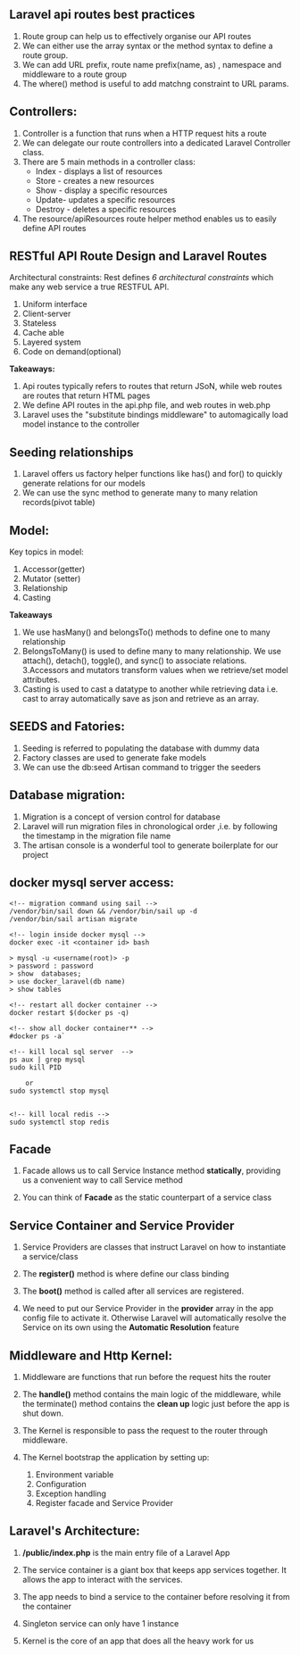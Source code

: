 ## Laravel api routes best practices
1. Route group can help us to effectively organise our API routes
2. We can either use the array syntax or the method syntax to define a route group.
3. We can add URL prefix, route name prefix(name, as) , namespace and middleware to a route group
4. The where() method is useful to add matchng constraint to URL params.

## Controllers:

1. Controller is a function that runs when a HTTP request hits a route
2. We can delegate our route controllers into a dedicated Laravel Controller class.
3. There are 5 main methods in a controller class:
    - Index - displays a list of resources
    - Store - creates a new resources
    - Show - display a specific resources
    - Update- updates a specific resources
    - Destroy - deletes a specific resources
4. The resource/apiResources route helper method enables us to easily define API routes



## RESTful API Route Design and Laravel Routes

Architectural constraints: Rest defines *6 architectural constraints* which make any web service a true RESTFUL API.

1. Uniform interface
2. Client-server
3. Stateless
4. Cache able
5. Layered system
6. Code on demand(optional)

**Takeaways:**
1. Api routes typically refers to routes that return JSoN, while web routes are routes that return HTML pages
2. We define API routes in the api.php file, and web routes in web.php
3. Laravel uses the "substitute bindings middleware" to automagically load model instance to the controller 


## Seeding relationships

1. Laravel offers us factory helper functions like 
has() and for() to quickly generate relations for our models
2. We can use the sync method to generate many to many relation records(pivot table)

## Model:

Key topics in model:
1. Accessor(getter)
2. Mutator (setter)
3. Relationship
4. Casting

**Takeaways**
1. We use hasMany() and belongsTo() methods to define one to many relationship
2. BelongsToMany() is used to define many to many relationship. We use attach(), detach(), toggle(), and sync() to associate relations.
3.Accessors and mutators transform values when we retrieve/set model attributes.
4. Casting is used to cast a datatype to another while retrieving data i.e. cast to array automatically save as json and retrieve as an array. 

## SEEDS and Fatories:

1. Seeding is referred to populating the database with dummy data
2. Factory classes are used to generate fake models
3. We can use the db:seed Artisan command to trigger the seeders
## Database migration:

1. Migration is a concept of version control for database
2. Laravel will run migration files in chronological order ,i.e. by following the timestamp in the migration file name
3. The artisan console is a wonderful tool to generate boilerplate for our project

## docker mysql server access:
```
<!-- migration command using sail -->
/vendor/bin/sail down && /vendor/bin/sail up -d
/vendor/bin/sail artisan migrate

<!-- login inside docker mysql -->
docker exec -it <container id> bash 

> mysql -u <username(root)> -p
> password : password 
> show  databases;
> use docker_laravel(db name)
> show tables

<!-- restart all docker container -->
docker restart $(docker ps -q)

<!-- show all docker container** -->
#docker ps -a`

<!-- kill local sql server  -->
ps aux | grep mysql
sudo kill PID

    or 
sudo systemctl stop mysql 


<!-- kill local redis -->
sudo systemctl stop redis

```
## Facade

1. Facade allows us to call Service Instance method **statically**, providing us a convenient way to call Service method

2. You can think of **Facade** as the static counterpart of a service class


## Service Container and Service Provider

1. Service Providers are classes that instruct Laravel on how to instantiate a service/class

2. The **register()** method is where define our class binding

3. The **boot()** method is called after all services are registered.

4. We need to put our Service Provider in the **provider** array in the app config file to activate it. Otherwise Laravel will automatically resolve the Service on its own using the **Automatic Resolution** feature

##  Middleware and Http Kernel:
1. Middleware are functions that run before the request hits the router
2. The **handle()** method contains the main logic of the middleware, while the terminate() method contains the **clean up** logic just before the app is shut down.

3. The Kernel is responsible to pass the request to the router through middleware.

4. The Kernel bootstrap the application by setting up:
    1. Environment variable
    2. Configuration
    4. Exception handling
    5. Register facade and Service Provider


## Laravel's Architecture:

1. **/public/index.php** is the main entry file of a Laravel App

2. The service container is a giant box that keeps app services together. It allows the app to interact with the services.

3. The app needs to bind a service to the container before resolving it from the container

4. Singleton service can only have 1 instance

5. Kernel is the core of an app that does all the heavy work for us

